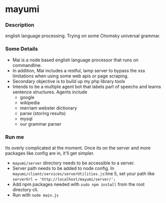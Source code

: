 # mayumi
### Description
english language processing. Trying on some Chomsky universal grammar.

### Some Details
- Mai is a node based english language processor that runs on commandline. 
- In addition, Mai includes a restful, lamp server to bypass the xss limitations when using some web apis or page scraping.
- Secondary objective is to build up my php library tools
- Intends to be a multiple agent bot that labels part of speechs and learns sentence structures. Agents include
	- google
	- wikipedia 
	- merriam webster dictionary
	- parse (storing results)
	- mysql 
	- our grammar parser 

### Run me
Its overly complicated at the moment. Once its on the server and more packages like config are in, it'll get simpler.
- `mayumi/server` directory needs to be accessible to a server.
- Server path needs to be added to node config. In `mayumi/client/services/serverUtilities.js`:line 5, set your path like `serverUrl = 'http://localhost/mayumi/server/';`
- Add npm packages needed with `sudo npm install` from the root directory cli.
- Run with `node main.js`